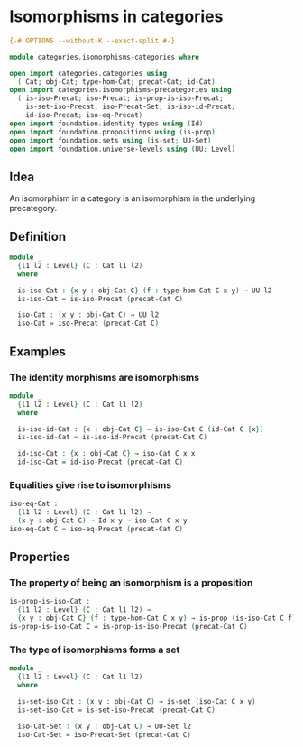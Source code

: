 # Isomorphisms in categories

```agda
{-# OPTIONS --without-K --exact-split #-}

module categories.isomorphisms-categories where

open import categories.categories using
  ( Cat; obj-Cat; type-hom-Cat; precat-Cat; id-Cat)
open import categories.isomorphisms-precategories using
  ( is-iso-Precat; iso-Precat; is-prop-is-iso-Precat;
    is-set-iso-Precat; iso-Precat-Set; is-iso-id-Precat;
    id-iso-Precat; iso-eq-Precat)
open import foundation.identity-types using (Id)
open import foundation.propositions using (is-prop)
open import foundation.sets using (is-set; UU-Set)
open import foundation.universe-levels using (UU; Level)
```

## Idea

An isomorphism in a category is an isomorphism in the underlying precategory.

## Definition

```agda
module _
  {l1 l2 : Level} (C : Cat l1 l2)
  where

  is-iso-Cat : {x y : obj-Cat C} (f : type-hom-Cat C x y) → UU l2
  is-iso-Cat = is-iso-Precat (precat-Cat C)

  iso-Cat : (x y : obj-Cat C) → UU l2
  iso-Cat = iso-Precat (precat-Cat C)
```

## Examples

### The identity morphisms are isomorphisms

```agda
module _
  {l1 l2 : Level} (C : Cat l1 l2)
  where

  is-iso-id-Cat : {x : obj-Cat C} → is-iso-Cat C (id-Cat C {x})
  is-iso-id-Cat = is-iso-id-Precat (precat-Cat C)

  id-iso-Cat : {x : obj-Cat C} → iso-Cat C x x
  id-iso-Cat = id-iso-Precat (precat-Cat C)
```

### Equalities give rise to isomorphisms

```agda
iso-eq-Cat :
  {l1 l2 : Level} (C : Cat l1 l2) →
  (x y : obj-Cat C) → Id x y → iso-Cat C x y
iso-eq-Cat C = iso-eq-Precat (precat-Cat C)
```

## Properties

### The property of being an isomorphism is a proposition

```agda
is-prop-is-iso-Cat :
  {l1 l2 : Level} (C : Cat l1 l2) →
  {x y : obj-Cat C} (f : type-hom-Cat C x y) → is-prop (is-iso-Cat C f)
is-prop-is-iso-Cat C = is-prop-is-iso-Precat (precat-Cat C)
```

### The type of isomorphisms forms a set

```agda
module _
  {l1 l2 : Level} (C : Cat l1 l2)
  where

  is-set-iso-Cat : (x y : obj-Cat C) → is-set (iso-Cat C x y)
  is-set-iso-Cat = is-set-iso-Precat (precat-Cat C)

  iso-Cat-Set : (x y : obj-Cat C) → UU-Set l2
  iso-Cat-Set = iso-Precat-Set (precat-Cat C)
```
